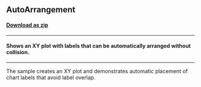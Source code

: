 ## AutoArrangement
#### [Download as zip](https://minhaskamal.github.io/DownGit/#/home?url=https://github.com/GrapeCity/ComponentOne-WinForms-Samples/tree/master/NetFramework\Charts\VB\AutoArrangement)
____
#### Shows an XY plot with labels that can be automatically arranged without collision.
____
The sample creates an XY plot and demonstrates automatic placement of chart labels that avoid label overlap. 